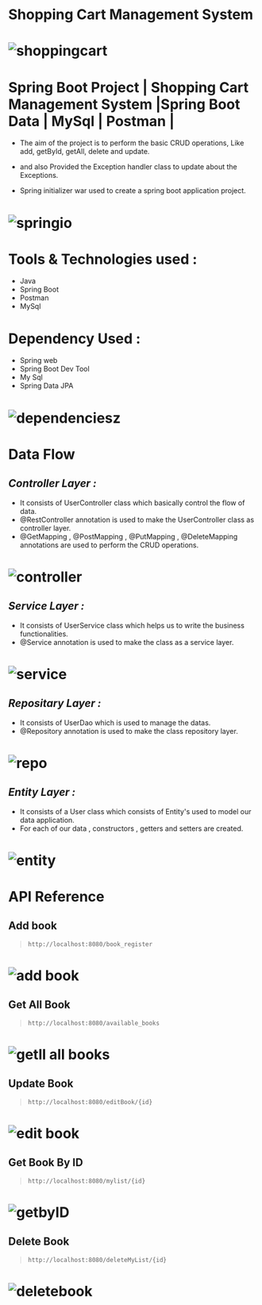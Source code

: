 # **Shopping Cart Management System**
# ![shoppingcart](https://github.com/sugu0312/ShoppingCartManagement/assets/139035083/348b81b3-34bf-441f-8f9c-5acd2e438a37)
# Spring Boot Project | Shopping Cart Management System |Spring Boot Data | MySql | Postman | 




- The aim of the project is to perform the basic CRUD operations, Like add, getById, getAll, delete and update. 
- and also Provided the Exception handler class to update about the Exceptions.


- Spring initializer war used to create a spring boot application project.

# ![springio](https://github.com/sugu0312/ShoppingCartManagement/assets/139035083/4fdd1e26-59ae-44a4-8ab1-cd2a28c4ca5b)


# Tools & Technologies used  :

- Java
- Spring Boot
- Postman
- MySql

# Dependency Used : 
- Spring web
- Spring Boot Dev Tool
- My Sql
- Spring Data JPA

# ![dependenciesz](https://github.com/sugu0312/ShoppingCartManagement/assets/139035083/073c0a81-7256-4438-96dc-3ec63b557c33)

# Data Flow 
## _Controller Layer :_ ##
- It consists of UserController class which basically control the flow of data.
- @RestController annotation is used to make the UserController class as controller layer.
- @GetMapping , @PostMapping , @PutMapping , @DeleteMapping annotations are used to perform the CRUD operations.
# ![controller](https://github.com/sugu0312/ShoppingCartManagement/assets/139035083/dda16bc1-1a41-4b5a-af42-8ed0cdc05acc)

## _Service Layer :_ ##
- It consists of UserService class which helps us to write the business functionalities.
- @Service annotation is used to make the class as a service layer.
# ![service](https://github.com/sugu0312/ShoppingCartManagement/assets/139035083/1086f024-80cf-47b3-9426-ae3f6c6d6532)


## _Repositary Layer :_ ##
- It consists of UserDao which is used to manage the datas.
- @Repository annotation is used to make the class repository layer.
# ![repo](https://github.com/sugu0312/ShoppingCartManagement/assets/139035083/7fdcbcf6-3ec5-42f8-86f2-d20d3227aa7d)


## _Entity Layer :_ ##
- It consists of a User class which consists of Entity's used to model our data application.
- For each of our data , constructors , getters and setters are created.
# ![entity](https://github.com/sugu0312/ShoppingCartManagement/assets/139035083/f50b6d8a-bbaa-4778-9303-57dc56355183)


# API Reference 
## Add book
> ```http://localhost:8080/book_register```
# ![add book](https://github.com/sugu0312/BookStoreManagement/assets/139035083/d87df00b-7742-487e-9827-a2dbe8d2c7cc)

## Get All Book
> ```http://localhost:8080/available_books```
# ![getll all books](https://github.com/sugu0312/BookStoreManagement/assets/139035083/8424b4e6-15ac-4508-8f28-bb4489bc8f0f)

## Update Book
> ```http://localhost:8080/editBook/{id}```
# ![edit book](https://github.com/sugu0312/BookStoreManagement/assets/139035083/6b7fc6c3-db07-4ac0-bddd-505a334b5197)

## Get Book By ID
> ```http://localhost:8080/mylist/{id}```
# ![getbyID](https://github.com/sugu0312/BookStoreManagement/assets/139035083/fafc4880-21f7-4e8e-9c36-e839cde6c9d3)


## Delete Book
> ```http://localhost:8080/deleteMyList/{id}```
# ![deletebook](https://github.com/sugu0312/BookStoreManagement/assets/139035083/cc2ac053-8127-4b5a-8900-aeda77da5b75)

